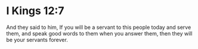 # I Kings 12:7

And they said to him, If you will be a servant to this people today and serve them, and speak good words to them when you answer them, then they will be your servants forever.
